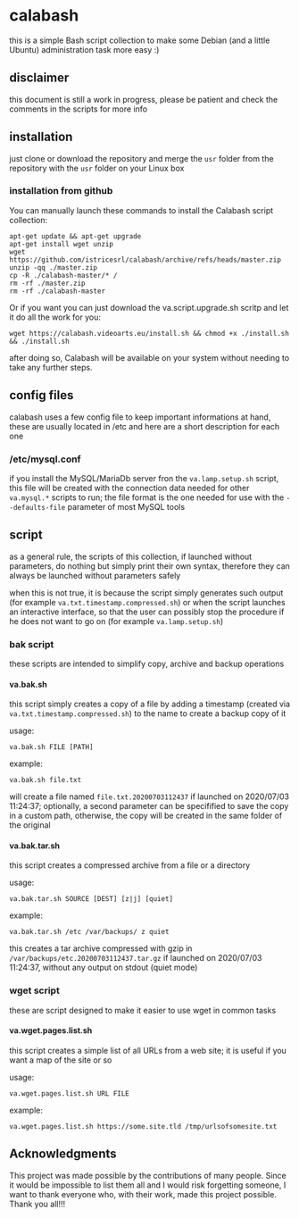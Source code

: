 # calabash
this is a simple Bash script collection to make some Debian (and a little Ubuntu) administration task more easy :)

## disclaimer
this document is still a work in progress, please be patient and check the comments in the scripts for more info

## installation
just clone or download the repository and merge the `usr` folder from the repository with the `usr` folder on your Linux box

### installation from github

You can manually launch these commands to install the Calabash script collection:

    apt-get update && apt-get upgrade
    apt-get install wget unzip
    wget https://github.com/istricesrl/calabash/archive/refs/heads/master.zip
    unzip -qq ./master.zip
    cp -R ./calabash-master/* /
    rm -rf ./master.zip
    rm -rf ./calabash-master

Or if you want you can just download the va.script.upgrade.sh scritp and let it do all the work for you:

    wget https://calabash.videoarts.eu/install.sh && chmod +x ./install.sh && ./install.sh

after doing so, Calabash will be available on your system without needing to take any further steps.

## config files
calabash uses a few config file to keep important informations at hand, these are usually located in /etc and
here are a short description for each one

### /etc/mysql.conf
if you install the MySQL/MariaDb server fron the `va.lamp.setup.sh` script, this file will be created with the
connection data needed for other `va.mysql.*` scripts to run; the file format is the one needed for use with the
`--defaults-file` parameter of most MySQL tools

## script
as a general rule, the scripts of this collection, if launched without parameters, do nothing but simply print their
own syntax, therefore they can always be launched without parameters safely

when this is not true, it is because the script simply generates such output (for example `va.txt.timestamp.compressed.sh`)
or when the script launches an interactive interface, so that the user can possibly stop the procedure if
he does not want to go on (for example `va.lamp.setup.sh`)

### bak script
these scripts are intended to simplify copy, archive and backup operations

#### va.bak.sh
this script simply creates a copy of a file by adding a timestamp (created via `va.txt.timestamp.compressed.sh`)
to the name to create a backup copy of it

usage:

    va.bak.sh FILE [PATH]

example:

    va.bak.sh file.txt

will create a file named `file.txt.20200703112437` if launched on 2020/07/03 11:24:37; optionally, a second parameter can be
specifified to save the copy in a custom path, otherwise, the copy will be created in the same folder of the original

#### va.bak.tar.sh
this script creates a compressed archive from a file or a directory

usage:

    va.bak.tar.sh SOURCE [DEST] [z|j] [quiet]

example:

    va.bak.tar.sh /etc /var/backups/ z quiet

this creates a tar archive compressed with gzip in `/var/backups/etc.20200703112437.tar.gz` if launched on 2020/07/03 11:24:37,
without any output on stdout (quiet mode)

### wget script
these are script designed to make it easier to use wget in common tasks

#### va.wget.pages.list.sh
this script creates a simple list of all URLs from a web site; it is useful if you want a map of the site or so

usage:

    va.wget.pages.list.sh URL FILE

example:

    va.wget.pages.list.sh https://some.site.tld /tmp/urlsofsomesite.txt

## Acknowledgments
This project was made possible by the contributions of many people. Since it would be impossible to list them all and I would risk forgetting someone,
I want to thank everyone who, with their work, made this project possible. Thank you all!!!
